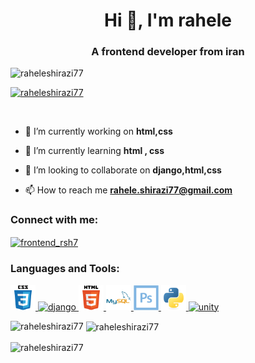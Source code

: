 <h1 align="center">Hi 👋, I'm rahele</h1>
<h3 align="center">A frontend developer from iran</h3>

<p align="left"> <img src="https://komarev.com/ghpvc/?username=raheleshirazi77&label=Profile%20views&color=7304fb&style=flat" alt="raheleshirazi77" /> </p>

<p align="left"> <a href="https://github.com/ryo-ma/github-profile-trophy"><img src="https://github-profile-trophy.vercel.app/?username=raheleshirazi77" alt="raheleshirazi77" /></a> </p>

<p align="left"> <a href="https://twitter.com/" target="blank"><img src="https://img.shields.io/twitter/follow/?logo=twitter&style=for-the-badge" alt="" /></a> </p>

- 🔭 I’m currently working on **html,css**

- 🌱 I’m currently learning **html , css**

- 👯 I’m looking to collaborate on **django,html,css**

- 📫 How to reach me **rahele.shirazi77@gmail.com**

<h3 align="left">Connect with me:</h3>
<p align="left">
<a href="https://instagram.com/frontend_rsh7" target="blank"><img align="center" src="https://raw.githubusercontent.com/rahuldkjain/github-profile-readme-generator/master/src/images/icons/Social/instagram.svg" alt="frontend_rsh7" height="30" width="40" /></a>
</p>

<h3 align="left">Languages and Tools:</h3>
<p align="left"> <a href="https://www.w3schools.com/css/" target="_blank" rel="noreferrer"> <img src="https://raw.githubusercontent.com/devicons/devicon/master/icons/css3/css3-original-wordmark.svg" alt="css3" width="40" height="40"/> </a> <a href="https://www.djangoproject.com/" target="_blank" rel="noreferrer"> <img src="https://cdn.worldvectorlogo.com/logos/django.svg" alt="django" width="40" height="40"/> </a> <a href="https://www.w3.org/html/" target="_blank" rel="noreferrer"> <img src="https://raw.githubusercontent.com/devicons/devicon/master/icons/html5/html5-original-wordmark.svg" alt="html5" width="40" height="40"/> </a> <a href="https://www.mysql.com/" target="_blank" rel="noreferrer"> <img src="https://raw.githubusercontent.com/devicons/devicon/master/icons/mysql/mysql-original-wordmark.svg" alt="mysql" width="40" height="40"/> </a> <a href="https://www.photoshop.com/en" target="_blank" rel="noreferrer"> <img src="https://raw.githubusercontent.com/devicons/devicon/master/icons/photoshop/photoshop-line.svg" alt="photoshop" width="40" height="40"/> </a> <a href="https://www.python.org" target="_blank" rel="noreferrer"> <img src="https://raw.githubusercontent.com/devicons/devicon/master/icons/python/python-original.svg" alt="python" width="40" height="40"/> </a> <a href="https://unity.com/" target="_blank" rel="noreferrer"> <img src="https://www.vectorlogo.zone/logos/unity3d/unity3d-icon.svg" alt="unity" width="40" height="40"/> </a> </p>

<p><img align="left" src="https://github-readme-stats.vercel.app/api/top-langs?username=raheleshirazi77&show_icons=true&bg_color=8400f0&locale=en&layout=compact" alt="raheleshirazi77" /></p>

<p>&nbsp;<img align="center" src="https://github-readme-stats.vercel.app/api?username=raheleshirazi77&show_icons=true&text_color=b202f2&bg_color=a800e6&locale=en" alt="raheleshirazi77" /></p>

<p><img align="center" src="https://github-readme-streak-stats.herokuapp.com/?user=raheleshirazi77&theme=default" alt="raheleshirazi77" /></p>
